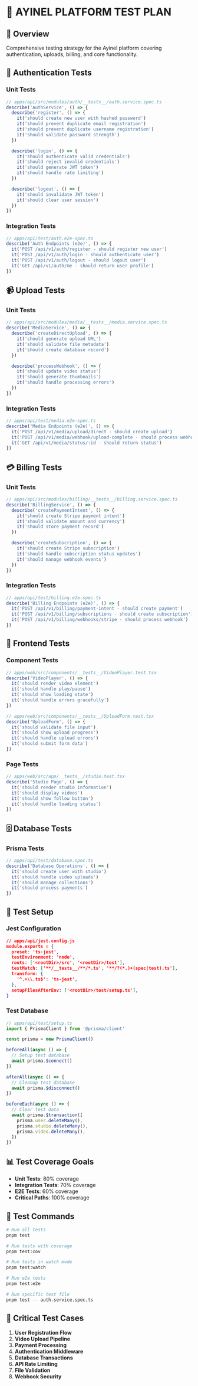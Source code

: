 # 🧪 AYINEL PLATFORM TEST PLAN

## 🎯 Overview
Comprehensive testing strategy for the Ayinel platform covering authentication, uploads, billing, and core functionality.

## 🔐 Authentication Tests

### **Unit Tests**
```typescript
// apps/api/src/modules/auth/__tests__/auth.service.spec.ts
describe('AuthService', () => {
  describe('register', () => {
    it('should create new user with hashed password')
    it('should prevent duplicate email registration')
    it('should prevent duplicate username registration')
    it('should validate password strength')
  })

  describe('login', () => {
    it('should authenticate valid credentials')
    it('should reject invalid credentials')
    it('should generate JWT token')
    it('should handle rate limiting')
  })

  describe('logout', () => {
    it('should invalidate JWT token')
    it('should clear user session')
  })
})
```

### **Integration Tests**
```typescript
// apps/api/test/auth.e2e-spec.ts
describe('Auth Endpoints (e2e)', () => {
  it('POST /api/v1/auth/register - should register new user')
  it('POST /api/v1/auth/login - should authenticate user')
  it('POST /api/v1/auth/logout - should logout user')
  it('GET /api/v1/auth/me - should return user profile')
})
```

## 📹 Upload Tests

### **Unit Tests**
```typescript
// apps/api/src/modules/media/__tests__/media.service.spec.ts
describe('MediaService', () => {
  describe('createDirectUpload', () => {
    it('should generate upload URL')
    it('should validate file metadata')
    it('should create database record')
  })

  describe('processWebhook', () => {
    it('should update video status')
    it('should generate thumbnails')
    it('should handle processing errors')
  })
})
```

### **Integration Tests**
```typescript
// apps/api/test/media.e2e-spec.ts
describe('Media Endpoints (e2e)', () => {
  it('POST /api/v1/media/upload/direct - should create upload')
  it('POST /api/v1/media/webhook/upload-complete - should process webhook')
  it('GET /api/v1/media/status/:id - should return status')
})
```

## 💳 Billing Tests

### **Unit Tests**
```typescript
// apps/api/src/modules/billing/__tests__/billing.service.spec.ts
describe('BillingService', () => {
  describe('createPaymentIntent', () => {
    it('should create Stripe payment intent')
    it('should validate amount and currency')
    it('should store payment record')
  })

  describe('createSubscription', () => {
    it('should create Stripe subscription')
    it('should handle subscription status updates')
    it('should manage webhook events')
  })
})
```

### **Integration Tests**
```typescript
// apps/api/test/billing.e2e-spec.ts
describe('Billing Endpoints (e2e)', () => {
  it('POST /api/v1/billing/payment-intent - should create payment')
  it('POST /api/v1/billing/subscriptions - should create subscription')
  it('POST /api/v1/billing/webhooks/stripe - should process webhook')
})
```

## 🎨 Frontend Tests

### **Component Tests**
```typescript
// apps/web/src/components/__tests__/VideoPlayer.test.tsx
describe('VideoPlayer', () => {
  it('should render video element')
  it('should handle play/pause')
  it('should show loading state')
  it('should handle errors gracefully')
})

// apps/web/src/components/__tests__/UploadForm.test.tsx
describe('UploadForm', () => {
  it('should validate file input')
  it('should show upload progress')
  it('should handle upload errors')
  it('should submit form data')
})
```

### **Page Tests**
```typescript
// apps/web/src/app/__tests__/studio.test.tsx
describe('Studio Page', () => {
  it('should render studio information')
  it('should display videos')
  it('should show follow button')
  it('should handle loading states')
})
```

## 🗄️ Database Tests

### **Prisma Tests**
```typescript
// apps/api/test/database.spec.ts
describe('Database Operations', () => {
  it('should create user with studio')
  it('should handle video uploads')
  it('should manage collections')
  it('should process payments')
})
```

## 🚀 Test Setup

### **Jest Configuration**
```json
// apps/api/jest.config.js
module.exports = {
  preset: 'ts-jest',
  testEnvironment: 'node',
  roots: ['<rootDir>/src', '<rootDir>/test'],
  testMatch: ['**/__tests__/**/*.ts', '**/?(*.)+(spec|test).ts'],
  transform: {
    '^.+\\.ts$': 'ts-jest',
  },
  setupFilesAfterEnv: ['<rootDir>/test/setup.ts'],
}
```

### **Test Database**
```typescript
// apps/api/test/setup.ts
import { PrismaClient } from '@prisma/client'

const prisma = new PrismaClient()

beforeAll(async () => {
  // Setup test database
  await prisma.$connect()
})

afterAll(async () => {
  // Cleanup test database
  await prisma.$disconnect()
})

beforeEach(async () => {
  // Clear test data
  await prisma.$transaction([
    prisma.user.deleteMany(),
    prisma.studio.deleteMany(),
    prisma.video.deleteMany(),
  ])
})
```

## 📊 Test Coverage Goals

- **Unit Tests**: 80% coverage
- **Integration Tests**: 70% coverage
- **E2E Tests**: 60% coverage
- **Critical Paths**: 100% coverage

## 🔧 Test Commands

```bash
# Run all tests
pnpm test

# Run tests with coverage
pnpm test:cov

# Run tests in watch mode
pnpm test:watch

# Run e2e tests
pnpm test:e2e

# Run specific test file
pnpm test -- auth.service.spec.ts
```

## 🚨 Critical Test Cases

1. **User Registration Flow**
2. **Video Upload Pipeline**
3. **Payment Processing**
4. **Authentication Middleware**
5. **Database Transactions**
6. **API Rate Limiting**
7. **File Validation**
8. **Webhook Security**
